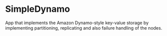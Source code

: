# SimpleDynamo
App that implements the Amazon Dynamo-style key-value storage by implementing partitioning, replicating and also failure handling of the nodes. 
